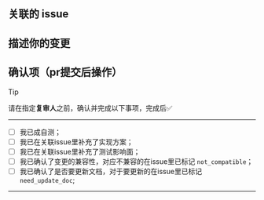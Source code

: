 ## 关联的 issue

## 描述你的变更

## 确认项（pr提交后操作）
> [!TIP]
> 请在指定**复审人**之前，确认并完成以下事项，完成后✅
----------------------------------------------------------------------
- [ ] 我已成自测；
- [ ] 我已在关联issue里补充了实现方案；
- [ ] 我已在关联issue里补充了测试影响面；
- [ ] 我已确认了变更的兼容性，对应不兼容的在issue里已标记 `not_compatible`；
- [ ] 我已确认了是否要更新文档，对于要更新的在issue里已标记 `need_update_doc`;
----------------------------------------------------------------------
